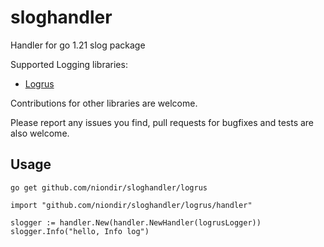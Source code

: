 # sloghandler
Handler for go 1.21 slog package

Supported Logging libraries:
* [Logrus](https://github.com/sirupsen/logrus)

Contributions for other libraries are welcome.

Please report any issues you find, pull requests for bugfixes and tests are also welcome.

## Usage

```go get github.com/niondir/sloghandler/logrus```

```
import "github.com/niondir/sloghandler/logrus/handler"

slogger := handler.New(handler.NewHandler(logrusLogger))
slogger.Info("hello, Info log")
```
